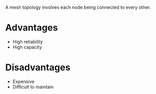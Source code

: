 A mesh topology involves each node being connected to every other.
# Advantages
- High reliability
- High capacity
# Disadvantages
- Expensive
- Difficult to maintain